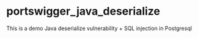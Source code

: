# portswigger_java_deserialize

This is a demo Java deserialize vulnerability + SQL injection in Postgresql

